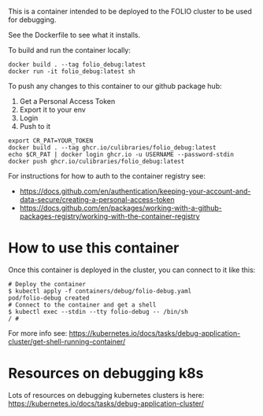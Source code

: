 This is a container intended to be deployed to the FOLIO cluster to be used for debugging.

See the Dockerfile to see what it installs.

To build and run the container locally:
```
docker build . --tag folio_debug:latest
docker run -it folio_debug:latest sh
```

To push any changes to this container to our github package hub:
1. Get a Personal Access Token
2. Export it to your env
3. Login
4. Push to it

```
export CR_PAT=YOUR_TOKEN
docker build . --tag ghcr.io/culibraries/folio_debug:latest
echo $CR_PAT | docker login ghcr.io -u USERNAME --password-stdin
docker push ghcr.io/culibraries/folio_debug:latest
```
For instructions for how to auth to the container registry see:
* https://docs.github.com/en/authentication/keeping-your-account-and-data-secure/creating-a-personal-access-token
* https://docs.github.com/en/packages/working-with-a-github-packages-registry/working-with-the-container-registry

# How to use this container

Once this container is deployed in the cluster, you can connect to it like this:

```shell
# Deploy the container
$ kubectl apply -f containers/debug/folio-debug.yaml
pod/folio-debug created
# Connect to the container and get a shell
$ kubectl exec --stdin --tty folio-debug -- /bin/sh
/ #
```

For more info see: https://kubernetes.io/docs/tasks/debug-application-cluster/get-shell-running-container/

# Resources on debugging k8s

Lots of resources on debugging kubernetes clusters is here:
https://kubernetes.io/docs/tasks/debug-application-cluster/

